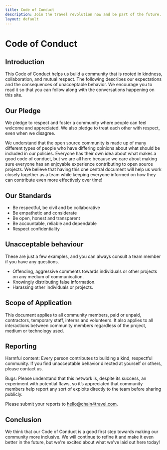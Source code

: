 ```yaml
---
title: Code of Conduct 
description: Join the travel revolution now and be part of the future.
layout: default
---
```


<div class="max-w-screen-lg mx-auto px-4 prose prose-invert prose-lg mt-32">

# Code of Conduct

## Introduction

This Code of Conduct helps us build a community that is rooted in kindness, collaboration, and mutual respect. The following describes our expectations and the consequences of unacceptable behavior. We encourage you to read it so that you can follow along with the conversations happening on this site.

## Our Pledge

We pledge to respect and foster a community where people can feel welcome and appreciated. We also pledge to treat each other with respect, even when we disagree.

We understand that the open source community is made up of many different types of people who have differing opinions about what should be included in our policies. Everyone has their own idea about what makes a good code of conduct, but we are all here because we care about making sure everyone has an enjoyable experience contributing to open source projects. We believe that having this one central document will help us work closely together as a team while keeping everyone informed on how they can contribute even more effectively over time!

## Our Standards

- Be respectful, be civil and be collaborative
- Be empathetic and considerate
- Be open, honest and transparent
- Be accountable, reliable and dependable
- Respect confidentiality

## Unacceptable behaviour

These are just a few examples, and you can always consult a team member if you have any questions.

- Offending, aggressive comments towards individuals or other projects on any medium of communication.
- Knowingly distributing false information.
- Harassing other individuals or projects.

## Scope of Application

This document applies to all community members, paid or unpaid, contractors, temporary staff, interns and volunteers. It also applies to all interactions between community members regardless of the project, medium or technology used.

## Reporting​

Harmful content: Every person contributes to building a kind, respectful community. If you find unacceptable behavior directed at yourself or others, please contact us.

Bugs: Please understand that this network is, despite its success, an experiment with potential flaws, so it’s appreciated that community members help report any sort of exploits directly to the team before sharing publicly. 

Please submit your reports to <a href="mailto:hello@chain4travel.com">hello@chain4travel.com</a>.

## Conclusion
We think that our Code of Conduct is a good first step towards making our community more inclusive. We will continue to refine it and make it even better in the future, but we're excited about what we've laid out here today!

</div>